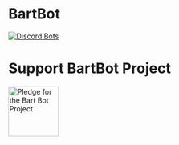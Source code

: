 # BartBot
[![Discord Bots](https://discordbots.org/api/widget/411860199473938433.svg)](https://discordbots.org/bot/411860199473938433)
# Support BartBot Project <br>
<a href="https://www.patreon.com/bartbot" title="Pledge for the Bart Bot Project">
<img src="https://s7.postimg.org/m5awszoyz/patreon.jpg" alt="Pledge for the Bart Bot Project" height="100" />
</a>
